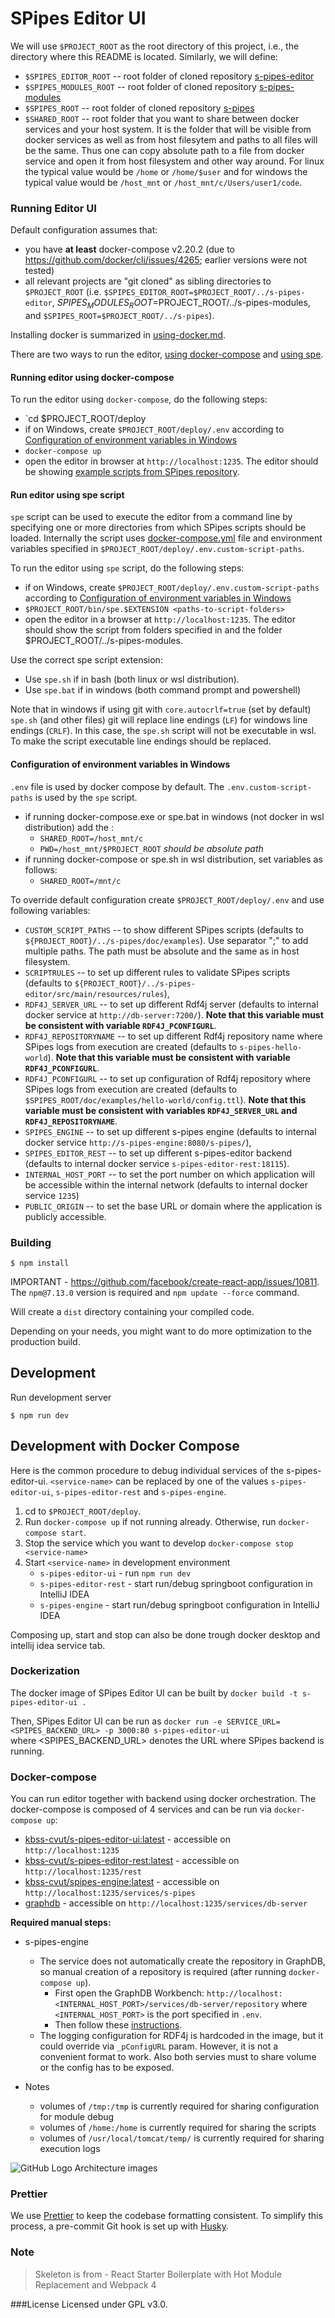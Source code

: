 # SPipes Editor UI

We will use `$PROJECT_ROOT` as the root directory of this project, i.e., the directory where this README is located. Similarly, we will define:
- `$SPIPES_EDITOR_ROOT` -- root folder of cloned repository [s-pipes-editor](https://github.com/kbss-cvut/s-pipes-editor)
- `$SPIPES_MODULES_ROOT` -- root folder of cloned repository [s-pipes-modules](https://github.com/blcham/s-pipes-modules) 
- `$SPIPES_ROOT` -- root folder of cloned repository [s-pipes](https://github.com/kbss-cvut/s-pipes)
- `$SHARED_ROOT` -- root folder that you want to share between docker services and your host system. It is the folder that
  will be visible from docker services as well as from host filesytem and paths to all files will be the same.
  Thus one can copy absolute path to a file from docker service and open it from host filesystem and other way around.
  For linux the typical value would be `/home` or `/home/$user` and for windows the typical value would be `/host_mnt` or
  `/host_mnt/c/Users/user1/code`.
  
### Running Editor UI

Default configuration assumes that:
- you have **at least** docker-compose v2.20.2 (due to https://github.com/docker/cli/issues/4265; earlier versions were not tested)
- all relevant projects are "git cloned" as sibling directories to `$PROJECT_ROOT` (i.e. `$SPIPES_EDITOR_ROOT=$PROJECT_ROOT/../s-pipes-editor`, $SPIPES_MODULES_ROOT=$PROJECT_ROOT/../s-pipes-modules, and `$SPIPES_ROOT=$PROJECT_ROOT/../s-pipes`). 

Installing docker is summarized in [using-docker.md](./doc/using-docker.md).

There are two ways to run the editor, [using docker-compose](#running-editor-using-docker-compose) and [using spe](#running-editor-using-spe-script).

#### Running editor using docker-compose
To run the editor using `docker-compose`, do the following steps:
- `cd $PROJECT_ROOT/deploy
- if on Windows, create `$PROJECT_ROOT/deploy/.env` according to [Configuration of environment variables in Windows](#configuration-of-environment-variables-in-windows)
- `docker-compose up`
- open the editor in browser at `http://localhost:1235`. The editor should be showing [example scripts from SPipes repository](https://github.com/kbss-cvut/s-pipes/doc/examples).

#### Run editor using spe script

`spe` script can be used to execute the editor from a command line by specifying one or more directories from which SPipes scripts should be loaded. Internally the script uses [docker-compose.yml](https://github.com/kbss-cvut/s-pipes-editor-ui/blob/master/docker-compose.yml) file and environment variables specified in `$PROJECT_ROOT/deploy/.env.custom-script-paths`. 

To run the editor using `spe` script, do the following steps:
- if on Windows, create `$PROJECT_ROOT/deploy/.env.custom-script-paths` according to [Configuration of environment variables in Windows](#configuration-of-environment-variables-in-windows)
- `$PROJECT_ROOT/bin/spe.$EXTENSION <paths-to-script-folders>`
- open the editor in a browser at `http://localhost:1235`. The editor should show the script from folders specified in <paths-to-script-folders> and the folder $PROJECT_ROOT/../s-pipes-modules.

Use the correct spe script extension:
- Use `spe.sh` if in bash (both linux or wsl distribution).
- Use `spe.bat` if in  windows (both command prompt and powershell)

Note that in windows if using git with `core.autocrlf=true` (set by default) `spe.sh` (and other files) git will replace 
line endings (`LF`) for windows line endings (`CRLF`). In this case, the `spe.sh` script will not be executable in wsl. 
To make the script executable line endings should be replaced.


#### Configuration of environment variables in Windows
  `.env` file is used by docker compose by default. The `.env.custom-script-paths` is used by the `spe` script.
  - if running docker-compose.exe or spe.bat in windows  (not docker in wsl distribution) add the :
    - `SHARED_ROOT=/host_mnt/c`
    - `PWD=/host_mnt/$PROJECT_ROOT` _should be absolute path_
  - if running docker-compose or spe.sh in wsl distribution, set variables as follows:
    - `SHARED_ROOT=/mnt/c`


To override default configuration create `$PROJECT_ROOT/deploy/.env` and use following variables:
- `CUSTOM_SCRIPT_PATHS` -- to show different SPipes scripts (defaults to `${PROJECT_ROOT}/../s-pipes/doc/examples`).
  Use separator ";" to add multiple paths. The path must be absolute and the same as in host filesystem.
- `SCRIPTRULES` --  to set up different rules to validate SPipes scripts
  (defaults to `${PROJECT_ROOT}/../s-pipes-editor/src/main/resources/rules`),
- `RDF4J_SERVER_URL` -- to set up different Rdf4j server (defaults to internal docker service at `http://db-server:7200/`).
    **Note that this variable must be consistent with variable `RDF4J_PCONFIGURL`**.
- `RDF4J_REPOSITORYNAME` -- to set up different Rdf4j repository name where SPipes logs from execution are created
  (defaults to `s-pipes-hello-world`). **Note that this variable must be consistent with
  variable `RDF4J_PCONFIGURL`**.
- `RDF4J_PCONFIGURL` -- to set up configuration of Rdf4j repository where SPipes logs from execution are created
  (defaults to `$SPIPES_ROOT/doc/examples/hello-world/config.ttl`). **Note that this variable must be consistent with
  variables `RDF4J_SERVER_URL` and `RDF4J_REPOSITORYNAME`**.
- `SPIPES_ENGINE` -- to set up different s-pipes engine (defaults to internal docker service `http://s-pipes-engine:8080/s-pipes/`),
- `SPIPES_EDITOR_REST` -- to set up different s-pipes-editor backend (defaults to internal docker service `s-pipes-editor-rest:18115`).
- `INTERNAL_HOST_PORT` -- to set the port number on which application will be accessible within the internal network (defaults to internal docker service `1235`)
- `PUBLIC_ORIGIN` -- to set the base URL or domain where the application is publicly accessible.

### Building

```
$ npm install
```

IMPORTANT - https://github.com/facebook/create-react-app/issues/10811.
The `npm@7.13.0` version is required and `npm update --force` command.

Will create a `dist` directory containing your compiled code.

Depending on your needs, you might want to do more optimization to the production build.

## Development

Run development server

```
$ npm run dev
```

## Development with Docker Compose
Here is the common procedure to debug individual services of the s-pipes-editor-ui. `<service-name>` can be replaced 
by one of the values `s-pipes-editor-ui`, `s-pipes-editor-rest` and `s-pipes-engine`. 
1. cd to `$PROJECT_ROOT/deploy`.
2. Run `docker-compose up` if not running already. Otherwise, run 
`docker-compose start`.
3. Stop the service which you want to develop `docker-compose stop <service-name>` 
4. Start `<service-name>` in development environment
   - `s-pipes-editor-ui` - run `npm run dev`
   - `s-pipes-editor-rest` - start run/debug springboot configuration in IntelliJ IDEA
   - `s-pipes-engine` - start run/debug springboot configuration in IntelliJ IDEA

Composing up, start and stop can also be done trough docker desktop and intellij idea service tab.

### Dockerization
The docker image of SPipes Editor UI can be built by `docker build -t s-pipes-editor-ui .`

Then, SPipes Editor UI can be run as `docker run -e SERVICE_URL=<SPIPES_BACKEND_URL> -p 3000:80 s-pipes-editor-ui`   
where <SPIPES_BACKEND_URL> denotes the URL where SPipes backend is running.

### Docker-compose

You can run editor together with backend using docker orchestration. The docker-compose is composed of 4 services and can be run via `docker-compose up`:
* [kbss-cvut/s-pipes-editor-ui:latest](https://ghcr.io/kbss-cvut/s-pipes-editor/s-pipes-editor-ui:latest) - accessible on `http://localhost:1235`
* [kbss-cvut/s-pipes-editor-rest:latest](https://ghcr.io/kbss-cvut/s-pipes-editor/s-pipes-editor:latest) - accessible on `http://localhost:1235/rest`
* [kbss-cvut/spipes-engine:latest](https://ghcr.io/kbss-cvut/s-pipes-engine/s-pipes-engine:latest) - accessible on `http://localhost:1235/services/s-pipes`
* [graphdb](./deploy/db-server) - accessible on `http://localhost:1235/services/db-server`

**Required manual steps:** 
* s-pipes-engine
    * The service does not automatically create the repository in GraphDB, so manual creation of a repository is required (after running `docker-compose up`).
      * First open the GraphDB Workbench: `http://localhost:<INTERNAL_HOST_PORT>/services/db-server/repository` where `<INTERNAL_HOST_PORT>` is the port specified in `.env`.
      * Then follow these [instructions](https://graphdb.ontotext.com/documentation/10.0/creating-a-repository.html).
    * The logging configuration for RDF4j is hardcoded in the image, but it could override via `_pConfigURL` param. However, it is not a convenient format to work. Also both servies must to share volume or the config has to be exposed.

* Notes
  * volumes of `/tmp:/tmp` is currently required for sharing configuration for module debug
  * volumes of `/home:/home` is currently required for sharing the scripts
  * volumes of `/usr/local/tomcat/temp/` is currently required for sharing execution logs

![GitHub Logo](public/architecture.png)
Architecture images

### Prettier

We use [Prettier](https://prettier.io/) to keep the codebase formatting consistent.
To simplify this process, a pre-commit Git hook is set up with [Husky](https://github.com/typicode/husky).

### Note
> Skeleton is from - React Starter Boilerplate with Hot Module Replacement and Webpack 4

###License
Licensed under GPL v3.0.
